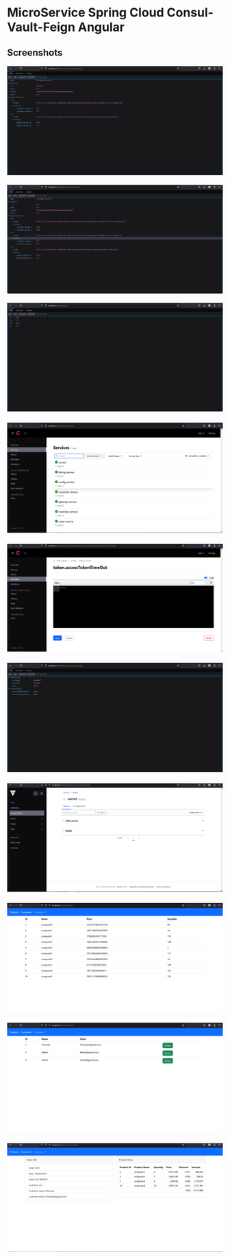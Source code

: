 
# MicroService Spring Cloud Consul-Vault-Feign Angular




## Screenshots

####
![Screenshot 1](imgs/Screenshot_1.png)
#### 
![Screenshot 2](imgs/Screenshot_2.png)
#### 
![Screenshot 3](imgs/Screenshot_3.png)
###
![Screenshot 4](imgs/Screenshot_4.png)
###
![Screenshot 5](imgs/Screenshot_5.png)
### 
![Screenshot 6](imgs/Screenshot_6.png)
###
![Screenshot 7](imgs/Screenshot_7.png)
### 
![Screenshot 8](imgs/Screenshot_8.png)
### 
![Screenshot 9](imgs/Screenshot_9.png)
### 
![Screenshot 10](imgs/Screenshot_10.png)

